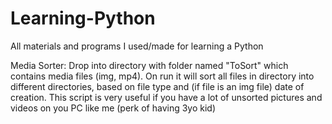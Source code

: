 # Learning-Python
All materials and programs I used/made for learning a Python

Media Sorter:
Drop into directory with folder named "ToSort" which contains media files (img, mp4). On run it will sort all files in directory into
different directories, based on file type and (if file is an img file) date of creation. This script is very useful if you have a lot
of unsorted pictures and videos on you PC like me (perk of having 3yo kid)
